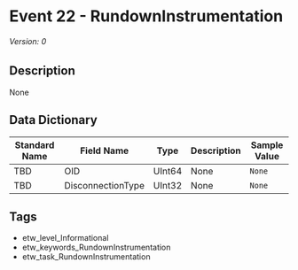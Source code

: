 # Event 22 - RundownInstrumentation
###### Version: 0

## Description
None

## Data Dictionary
|Standard Name|Field Name|Type|Description|Sample Value|
|---|---|---|---|---|
|TBD|OID|UInt64|None|`None`|
|TBD|DisconnectionType|UInt32|None|`None`|

## Tags
* etw_level_Informational
* etw_keywords_RundownInstrumentation
* etw_task_RundownInstrumentation